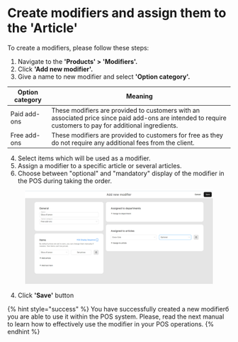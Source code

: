 # Create modifiers and assign them to the 'Article'

To create a modifiers, please follow these steps:

1. Navigate to the **'Products' > 'Modifiers'.**
2. Click **'Add new modifier'.**
3. Give a name to new modifier and select **'Option category'.**

| Option category | Meaning                                                                                                                                                    |
| --------------- | ---------------------------------------------------------------------------------------------------------------------------------------------------------- |
| Paid add-ons    | These modifiers are provided to customers with an associated price since paid add-ons are intended to require customers to pay for additional ingredients. |
| Free add-ons    | These modifiers are provided to customers for free as they do not require any additional fees from the client.                                             |

4. Select items which will be used as a modifier.
5. Assign a modifier to a specific article or several articles.
6. Choose between "optional" and "mandatory" display of the modifier in the POS during taking the order.

<figure><img src="../../../.gitbook/assets/modifier2.jpg" alt="" width="563"><figcaption></figcaption></figure>

4. Click **'Save'** button

{% hint style="success" %}
You have successfully created a new modifierб you are able to use it within the POS system. Please, read the next manual to learn how to effectively use the modifier in your POS operations.
{% endhint %}
